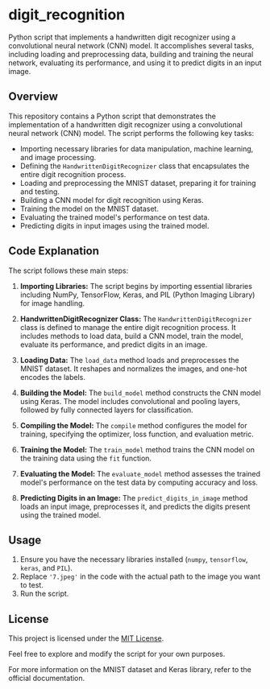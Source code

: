 # digit_recognition
Python script that implements a handwritten digit recognizer using a convolutional neural network (CNN) model. It accomplishes several tasks, including loading and preprocessing data, building and training the neural network, evaluating its performance, and using it to predict digits in an input image.

## Overview

This repository contains a Python script that demonstrates the implementation of a handwritten digit recognizer using a convolutional neural network (CNN) model. The script performs the following key tasks:

- Importing necessary libraries for data manipulation, machine learning, and image processing.
- Defining the `HandwrittenDigitRecognizer` class that encapsulates the entire digit recognition process.
- Loading and preprocessing the MNIST dataset, preparing it for training and testing.
- Building a CNN model for digit recognition using Keras.
- Training the model on the MNIST dataset.
- Evaluating the trained model's performance on test data.
- Predicting digits in input images using the trained model.

## Code Explanation

The script follows these main steps:

1. **Importing Libraries:** The script begins by importing essential libraries including NumPy, TensorFlow, Keras, and PIL (Python Imaging Library) for image handling.

2. **HandwrittenDigitRecognizer Class:** The `HandwrittenDigitRecognizer` class is defined to manage the entire digit recognition process. It includes methods to load data, build a CNN model, train the model, evaluate its performance, and predict digits in an image.

3. **Loading Data:** The `load_data` method loads and preprocesses the MNIST dataset. It reshapes and normalizes the images, and one-hot encodes the labels.

4. **Building the Model:** The `build_model` method constructs the CNN model using Keras. The model includes convolutional and pooling layers, followed by fully connected layers for classification.

5. **Compiling the Model:** The `compile` method configures the model for training, specifying the optimizer, loss function, and evaluation metric.

6. **Training the Model:** The `train_model` method trains the CNN model on the training data using the `fit` function.

7. **Evaluating the Model:** The `evaluate_model` method assesses the trained model's performance on the test data by computing accuracy and loss.

8. **Predicting Digits in an Image:** The `predict_digits_in_image` method loads an input image, preprocesses it, and predicts the digits present using the trained model.

## Usage

1. Ensure you have the necessary libraries installed (`numpy`, `tensorflow`, `keras`, and `PIL`).
2. Replace `'7.jpeg'` in the code with the actual path to the image you want to test.
3. Run the script.

## License

This project is licensed under the [MIT License](LICENSE).

Feel free to explore and modify the script for your own purposes.

For more information on the MNIST dataset and Keras library, refer to the official documentation.


